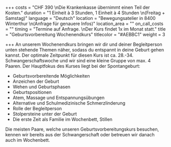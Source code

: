 +++
costs = "CHF 390  \nDie Krankenkasse übernimmt einen Teil der Kosten."
duration = "1 Einheit à 3 Stunden, 1 Einheit à 4 Stunden  \n(Freitag + Samstag)"
language = "Deutsch"
location = "Bewegungsatelier in 8400 Winterthur  \n(Anfrage für genauere Infos)"
location_area = ""
on_call_costs = ""
timing = "Termine auf Anfrage.  \nDer Kurs findet 1x im Monat statt."
title = "Geburtsvorbereitung Wochenendkurs"
titlecolor = "#AEBBC1"
weight = 3

+++
An unserem Wochenendkurs bringen wir dir und deiner Begleitperson unten stehende Themen näher, sodass du entspannt in deine Geburt gehen kannst. Der optimale Zeitpunkt für diesen Kurs ist ca. 28.-34. Schwangerschaftswoche und wir sind eine kleine Gruppe von max. 4 Paaren. Der Hauptfokus des Kurses liegt bei der Spontangeburt:

* Geburtsvorbereitende Möglichkeiten
* Anzeichen der Geburt
* Wehen und Geburtsphasen
* Geburtspositionen
* Atem, Massage und Entspannungsübungen
* Alternative und Schulmedizinische Schmerzlinderung
* Rolle der Begleitperson
* Stolpersteine unter der Geburt
* Die erste Zeit als Familie im Wochenbett, Stillen

Die meisten Paare, welche unseren Geburtsvorbereitungskurs besuchen, kennen wir bereits aus der Schwangerschaft oder betreuen wir danach auch im Wochenbett.